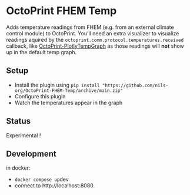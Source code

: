 # OctoPrint FHEM Temp
Adds temperature readings from FHEM (e.g. from an external climate control module) to OctoPrint.
You'll need an extra visualizer to visualize readings aquired by the `octoprint.comm.protocol.temperatures.received` callback,
like [OctoPrint-PlotlyTempGraph](??) as those readings will **not** show up in the default temp graph.

## Setup
- Install the plugin using
  `pip install "https://github.com/nils-org/OctoPrint-FHEM-Temp/archive/main.zip"`
- Configure this plugin
- Watch the temperatures appear in the graph

## Status
Experimental !

## Development
in docker:
* `docker compose up`dev
* connect to http://localhost:8080.
